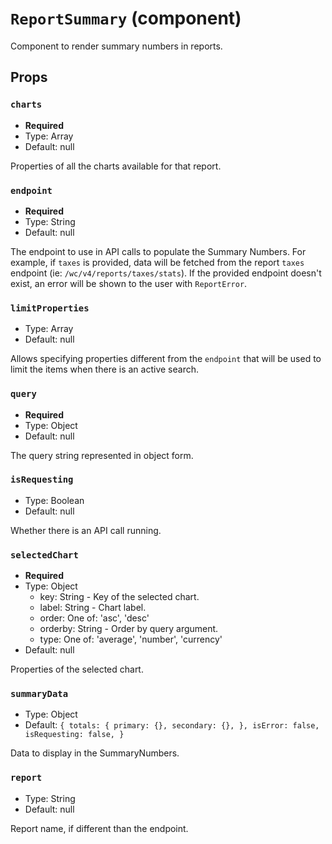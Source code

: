 `ReportSummary` (component)
===========================

Component to render summary numbers in reports.

Props
-----

### `charts`

- **Required**
- Type: Array
- Default: null

Properties of all the charts available for that report.

### `endpoint`

- **Required**
- Type: String
- Default: null

The endpoint to use in API calls to populate the Summary Numbers.
For example, if `taxes` is provided, data will be fetched from the report
`taxes` endpoint (ie: `/wc/v4/reports/taxes/stats`). If the provided endpoint
doesn't exist, an error will be shown to the user with `ReportError`.

### `limitProperties`

- Type: Array
- Default: null

Allows specifying properties different from the `endpoint` that will be used
to limit the items when there is an active search.

### `query`

- **Required**
- Type: Object
- Default: null

The query string represented in object form.

### `isRequesting`

- Type: Boolean
- Default: null

Whether there is an API call running.

### `selectedChart`

- **Required**
- Type: Object
  - key: String - Key of the selected chart.
  - label: String - Chart label.
  - order: One of: 'asc', 'desc'
  - orderby: String - Order by query argument.
  - type: One of: 'average', 'number', 'currency'
- Default: null

Properties of the selected chart.

### `summaryData`

- Type: Object
- Default: `{
    totals: {
        primary: {},
        secondary: {},
    },
    isError: false,
    isRequesting: false,
}`

Data to display in the SummaryNumbers.

### `report`

- Type: String
- Default: null

Report name, if different than the endpoint.

